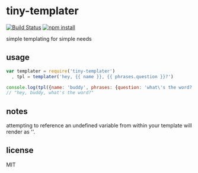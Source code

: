 tiny-templater
==============

[![Build Status](http://img.shields.io/travis/jarofghosts/tiny-templater.svg?style=flat)](https://travis-ci.org/jarofghosts/tiny-templater)
[![npm install](http://img.shields.io/npm/dm/tiny-templater.svg?style=flat)](https://www.npmjs.org/package/tiny-templater)

simple templating for simple needs

## usage

```js
var templater = require('tiny-templater')
  , tpl = templater('hey, {{ name }}, {{ phrases.question }}?')

console.log(tpl({name: 'buddy', phrases: {question: 'what\'s the word?'}}))
// "hey, buddy, what's the word?"
```

## notes

attempting to reference an undefined variable from within your template will
render as ''.

## license

MIT
